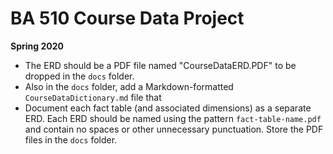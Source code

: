# BA 510 Course Data Project
__Spring 2020__

- The ERD should be a PDF file named "CourseDataERD.PDF" to be dropped in the `docs` folder.
- Also in the `docs` folder, add a Markdown-formatted `CourseDataDictionary.md` file that
- Document each fact table (and associated dimensions) as a separate ERD. Each ERD should be named using the pattern `fact-table-name.pdf` and contain no spaces or other unnecessary punctuation. Store the PDF files in the `docs` folder.
